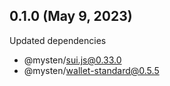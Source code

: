 ## 0.1.0 (May 9, 2023)

Updated dependencies

- @mysten/sui.js@0.33.0
- @mysten/wallet-standard@0.5.5
